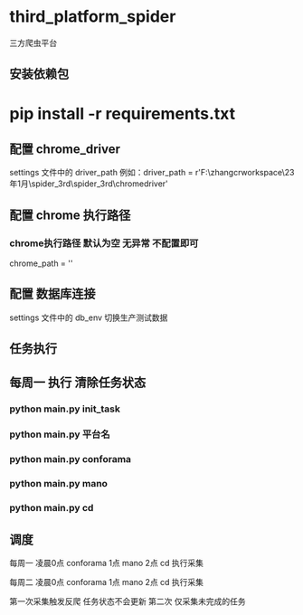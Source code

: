 # third_platform_spider

三方爬虫平台

## 安装依赖包
# pip install -r requirements.txt 

## 配置 chrome_driver

settings 文件中的 driver_path 
例如：driver_path = r'F:\zhangcrworkspace\23年1月\spider_3rd\spider_3rd\chromedriver'

## 配置 chrome 执行路径
### chrome执行路径 默认为空 无异常 不配置即可 
chrome_path = ''

## 配置 数据库连接
settings 文件中的 db_env 切换生产测试数据

## 任务执行

## 每周一 执行 清除任务状态

### python main.py init_task

### python main.py 平台名

### python main.py conforama
### python main.py mano
### python main.py cd

## 调度

每周一 凌晨0点 conforama 1点 mano 2点 cd 执行采集  

每周二 凌晨0点 conforama 1点 mano 2点 cd 执行采集  

第一次采集触发反爬 任务状态不会更新 第二次 仅采集未完成的任务
